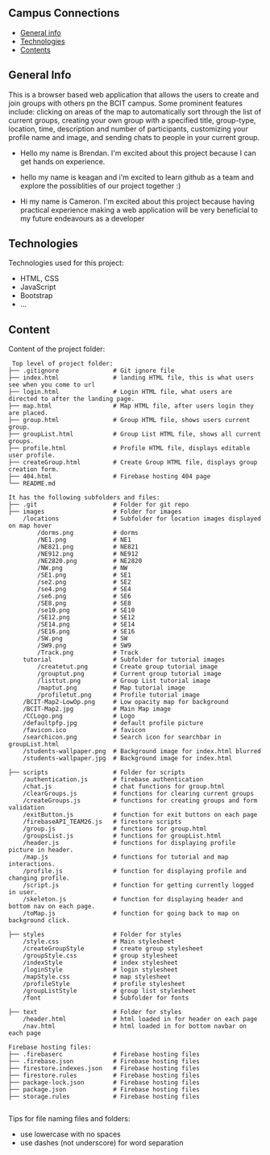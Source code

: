 ## Campus Connections

* [General info](#general-info)
* [Technologies](#technologies)
* [Contents](#content)

## General Info
This is a browser based web application that allows the users to create and join groups with others pn the BCIT campus. 
Some prominent features include: clicking on areas of the map to automatically sort through the list of current groups,
creating your own group with a specified title, group-type, location, time, description and number of participants,
customizing your profile name and image, and sending chats to people in your current group.

* Hello my name is Brendan. I'm excited about this project because I can get hands on experience.

* hello my name is keagan and i'm excited to learn github as a team and explore the possiblities of our project together :)

* Hi my name is Cameron. I'm excited about this project because having practical experience making a web application will be very beneficial to my future endeavours as a developer
	
## Technologies
Technologies used for this project:
* HTML, CSS
* JavaScript
* Bootstrap 
* ...
	
## Content
Content of the project folder:

```
 Top level of project folder: 
├── .gitignore               # Git ignore file
├── index.html               # landing HTML file, this is what users see when you come to url
├── login.html               # Login HTML file, what users are directed to after the landing page.
├── map.html                 # Map HTML file, after users login they are placed.
├── group.html               # Group HTML file, shows users current group.
├── groupList.html           # Group List HTML file, shows all current groups.
├── profile.html             # Profile HTML file, displays editable user profile.
├── createGroup.html         # Create Group HTML file, displays group creation form.
├── 404.html                 # Firebase hosting 404 page
└── README.md                

It has the following subfolders and files:
├── .git                     # Folder for git repo
├── images                   # Folder for images
    /locations               # Subfolder for location images displayed on map hover
        /dorms.png           # dorms
        /NE1.png             # NE1
        /NE821.png           # NE821
        /NE912.png           # NE912
        /NE2820.png          # NE2820
        /NW.png              # NW
        /SE1.png             # SE1
        /se2.png             # SE2
        /se4.png             # SE4
        /se6.png             # SE6
        /SE8.png             # SE8
        /se10.png            # SE10
        /SE12.png            # SE12
        /SE14.png            # SE14
        /SE16.png            # SE16
        /SW.png              # SW
        /SW9.png             # SW9
        /Track.png           # Track
    tutorial                 # Subfolder for tutorial images
        /createtut.png       # Create group tutorial image
        /grouptut.png        # Current group tutorial image
        /listtut.png         # Group List tutorial image
        /maptut.png          # Map tutorial image
        /profiletut.png      # Profile tutorial image
    /BCIT-Map2-LowOp.png     # Low opacity map for background
    /BCIT-Map2.jpg           # Main Map image
    /CCLogo.png              # Logo
    /defaultpfp.jpg          # default profile picture
    /favicon.ico             # favicon
    /searchicon.png          # Search icon for searchbar in groupList.html
    /students-wallpaper.png  # Background image for index.html blurred
    /students-wallpaper.jpg  # Background image for index.html

├── scripts                  # Folder for scripts
    /authentication.js       # firebase authentication
    /chat.js                 # chat functions for group.html
    /clearGroups.js          # functions for clearing current groups
    /createGroups.js         # functions for creating groups and form validation
    /exitButton.js           # function for exit buttons on each page
    /firebaseAPI_TEAM26.js   # firestore scripts
    /group.js                # functions for group.html
    /groupsList.js           # functions for groupList.html
    /header.js               # functions for displaying profile picture in header.
    /map.js                  # functions for tutorial and map interactions.
    /profile.js              # function for displaying profile and changing profile.
    /script.js               # function for getting currently logged in user.
    /skeleton.js             # function for displaying header and bottom nav on each page.
    /toMap.js                # function for going back to map on background click.

├── styles                   # Folder for styles
    /style.css               # Main stylesheet
    /createGroupStyle        # create group stylesheet
    /groupStyle.css          # group stylesheet
    /indexStyle              # index stylesheet
    /loginStyle              # login stylesheet
    /mapStyle.css            # map stylesheet
    /profileStyle            # profile stylesheet
    /groupListStyle          # group list stylesheet
    /font                    # Subfolder for fonts
                    
├── text                     # Folder for styles
    /header.html             # html loaded in for header on each page
    /nav.html                # html loaded in for bottom navbar on each page

Firebase hosting files: 
├── .firebaserc              # Firebase hosting files
├── .firebase.json           # Firebase hosting files
├── firestore.indexes.json   # Firebase hosting files
├── firestore.rules          # Firebase hosting files
├── package-lock.json        # Firebase hosting files
├── package.json             # Firebase hosting files
├── storage.rules            # Firebase hosting files


```

Tips for file naming files and folders:
* use lowercase with no spaces
* use dashes (not underscore) for word separation

